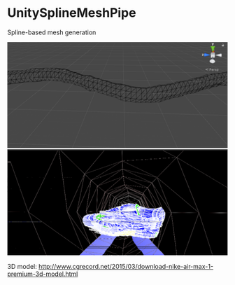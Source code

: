 # UnitySplineMeshPipe
Spline-based mesh generation

![Screenshot](screen1.png)
![Screenshot](screen2.png)

3D model:
http://www.cgrecord.net/2015/03/download-nike-air-max-1-premium-3d-model.html
